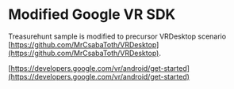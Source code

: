 Modified Google VR SDK
=====================
Treasurehunt sample is modified to precursor VRDesktop scenario [https://github.com/MrCsabaToth/VRDesktop](https://github.com/MrCsabaToth/VRDesktop).

[https://developers.google.com/vr/android/get-started](https://developers.google.com/vr/android/get-started)
